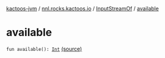 [kactoos-jvm](../../index.md) / [nnl.rocks.kactoos.io](../index.md) / [InputStreamOf](index.md) / [available](./available.md)

# available

`fun available(): `[`Int`](https://kotlinlang.org/api/latest/jvm/stdlib/kotlin/-int/index.html) [(source)](https://github.com/neonailol/kactoos/blob/master/kactoos-jvm/src/main/kotlin/nnl/rocks/kactoos/io/InputStreamOf.kt#L211)